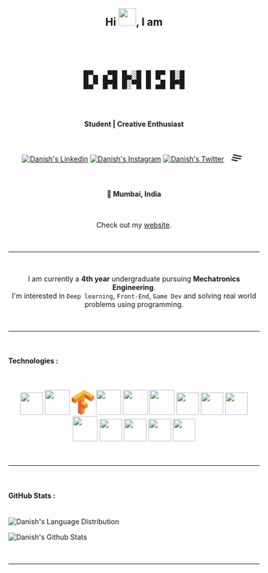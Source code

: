 <h2 align="center">Hi <img src="https://c.tenor.com/Wx9IEmZZXSoAAAAi/hi.gif" height="35" width="35">, I am 
</h2>
<br>
<pre align="center">

<font size="4">
█▀▄ ▄▀█ █▄░█ █ █▀ █░█
█▄▀ █▀█ █░▀█ █ ▄█ █▀█
</font>
</pre>
<br>
<p align="center">
<b>Student | Creative Enthusiast</b>
</p>
<br>
<p align="center">
<a href="https://www.linkedin.com/in/dan10ish/" target="_blank" rel="noopener noreferrer"><img align="center" src="./Resources/Readme_icons/r_linkedin.svg" alt="Danish's Linkedin" height="40" width="40" /></a>
<a href="https://www.instagram.com/dan10ish/" target="_blank" rel="noopener noreferrer"><img align="center" src="./Resources/Readme_icons/r_instagram.svg" alt="Danish's Instagram" height="30" width="40"/></a>
<a href="https://twitter.com/dan10ish" target="_blank" rel="noopener noreferrer"><img align="center" src="./Resources/Readme_icons/r_twitter.svg" alt="Danish's Twitter" height="30" width="40"/></a>
<a href="dan10ish.read.cv" target="_blank" rel="noopener noreferrer"><img align="center" src="./Resources/Readme_icons/ReadCV.svg" alt="Danish's Snapchat" height="33" width="40"/></a>
</p>
</p>
<br>
<p align="center">
<b>📍 Mumbai, India</b>
</p>
<br>
<p align="center">
Check out my <a href="https://danish.dev/">website</a>.
</p>
<br>

<hr>
<br>

<p align="center">
<p align="center">
    I am currently a <b>4th year</b> undergraduate pursuing <b>Mechatronics Engineering</b>.
     
  <br>
I'm interested in <code>Deep learning</code>, <code>Front-End</code>, <code>Game Dev</code> and solving real world problems using programming. 
</p>
<br>
<hr>
<br>
<h4>Technologies : </h4>
<br>
  <p align="center">
  <img height="45" width="45px" src="./Resources/Readme_icons/python.svg">
  <img height="50" width="50px" src="./Resources/Readme_icons/react.svg">
  <img height="50" width="45px" src="./Resources/Readme_icons/Tensorflow.svg">
  <img height="50" width="50px" src="./Resources/Readme_icons/c.svg">
  <img height="50" width="50px" src="./Resources/Readme_icons/cpp.svg">
  <img height="50" width="50px" src="./Resources/Readme_icons/c-sharp.svg">
  <img height="45" width="45px" src="./Resources/Readme_icons/html.svg">
  <img height="45" width="45px" src="./Resources/Readme_icons/css.svg">
  <img height="45" width="45px" src="./Resources/Readme_icons/unity.svg">
  <img height="50" width="50px" src="./Resources/Readme_icons/blender.svg">
  <img height="45" width="45px" src="./Resources/Readme_icons/fusion.svg">
  <img height="45" width="45px" src="./Resources/Readme_icons/adobe-photoshop.svg">
  <img height="45" width="45px" src="./Resources/Readme_icons/figma.svg">
  <img height="45" width="45px" src="./Resources/Readme_icons/autocad.svg">

  </p>
  <br>
  <hr>
  <br>
 <h4>GitHub Stats :</h4>
<p>
<br> 
<img src="https://github-readme-stats-five-flame-83.vercel.app/api/top-langs?username=dan10ish&show_icons=true&theme=codeSTACKr&locale=en&layout=compact" alt="Danish's Language Distribution" /></p>

<p><img src="https://github-readme-stats-five-flame-83.vercel.app/api?username=dan10ish&hide=prs,issues&show_icons=true&theme=codeSTACKr&locale=en" alt="Danish's Github Stats" width="410" /></p>

<br>

---
